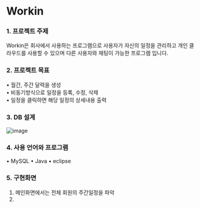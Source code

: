 # Workin

<h3>1. 프로젝트 주제</h3>
Workin은 회사에서 사용하는 프로그램으로 사용자가 자신의 일정을 관리하고 개인 클라우드를 사용할 수 있으며 다른 사용자와 채팅이 가능한 프로그램 입니다.

<h3>2. 프로젝트 목표</h3>
• 월간, 주간 달력을 생성<br>
• 비동기방식으로 일정을 등록, 수정, 삭제<br>
• 일정을 클릭하면 해당 일정의 상세내용 출력<br>

<h3>3. DB 설계</h3>

![image](https://user-images.githubusercontent.com/75840459/129292984-26718177-1339-49f6-baf6-c7c90280dacc.png)

<h3>4. 사용 언어와 프로그램</h3>
• MySQL
• Java
• eclipse

<h3>5. 구현화면</h3>

1) 메인화면에서는 전체 회원의 주간일정을 파악
2) 
